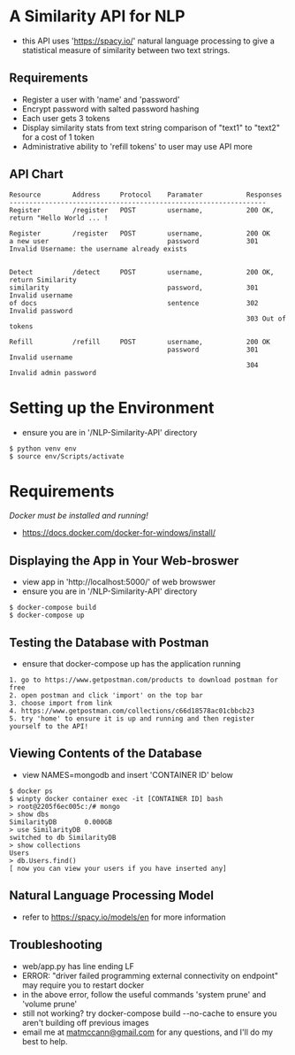 # A Similarity API for NLP
- this API uses 'https://spacy.io/' natural language processing to give a statistical measure of similarity between two text strings.

## Requirements
- Register a user with 'name' and 'password'
- Encrypt password with salted password hashing
- Each user gets 3 tokens
- Display similarity stats from text string comparison of "text1" to "text2" for a cost of 1 token
- Administrative ability to 'refill tokens' to user may use API more

## API Chart
```console
Resource        Address     Protocol    Paramater           Responses
-----------------------------------------------------------------
Register        /register   POST        username,           200 OK, return "Hello World ... !

Register        /register   POST        username,           200 OK
a new user                              password            301 Invalid Username: the username already exists


Detect          /detect     POST        username,           200 OK, return Similarity
similarity                              password,           301 Invalid username
of docs                                 sentence            302 Invalid password
                                                            303 Out of tokens

Refill          /refill     POST        username,           200 OK
                                        password            301 Invalid username
                                                            304 Invalid admin password
```

# Setting up the Environment
- ensure you are in '/NLP-Similarity-API' directory
```console
$ python venv env
$ source env/Scripts/activate
```

# Requirements
*Docker must be installed and running!*
- https://docs.docker.com/docker-for-windows/install/

## Displaying the App in Your Web-broswer
- view app in 'http://localhost:5000/' of web browswer
- ensure you are in '/NLP-Similarity-API' directory
```console
$ docker-compose build
$ docker-compose up
```

## Testing the Database with Postman
- ensure that docker-compose up has the application running
```console
1. go to https://www.getpostman.com/products to download postman for free
2. open postman and click 'import' on the top bar
3. choose import from link
4. https://www.getpostman.com/collections/c66d18578ac01cbbcb23
5. try 'home' to ensure it is up and running and then register yourself to the API!
```

## Viewing Contents of the Database
- view NAMES=mongodb and insert 'CONTAINER ID' below
```console
$ docker ps
$ winpty docker container exec -it [CONTAINER ID] bash
> root@2205f6ec005c:/# mongo
> show dbs
SimilarityDB       0.000GB
> use SimilarityDB
switched to db SimilarityDB
> show collections
Users
> db.Users.find()
[ now you can view your users if you have inserted any]
```

## Natural Language Processing Model
- refer to https://spacy.io/models/en for more information


## Troubleshooting
- web/app.py has line ending LF
- ERROR: "driver failed programming external connectivity on endpoint" may require you to restart docker
- in the above error, follow the useful commands 'system prune' and 'volume prune'
- still not working? try docker-compose build --no-cache to ensure you aren't building off previous images
- email me at matmccann@gmail.com for any questions, and I'll do my best to help.
